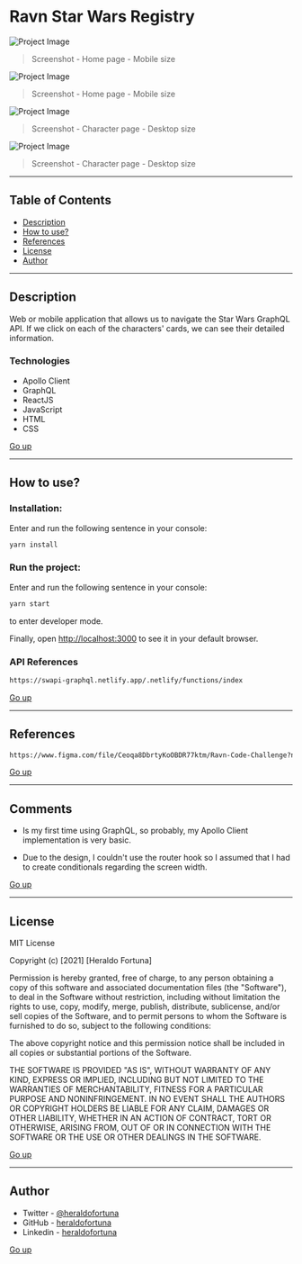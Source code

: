 # Ravn Star Wars Registry

![Project Image](./src/assets/screenshot1.png)

> Screenshot - Home page - Mobile size

![Project Image](./src/assets/screenshot2.png)

> Screenshot - Home page - Mobile size

![Project Image](./src/assets/screenshot3.png)

> Screenshot - Character page - Desktop size

![Project Image](./src/assets/screenshot4.png)

> Screenshot - Character page - Desktop size

---

## Table of Contents

- [Description](#description)
- [How to use?](#how-to-use)
- [References](#references)
- [License](#license)
- [Author](#author)

---

## Description

Web or mobile application that allows us to navigate the Star Wars GraphQL API. If we click on each of the characters' cards, we can see their detailed information.

### Technologies

- Apollo Client
- GraphQL
- ReactJS
- JavaScript
- HTML
- CSS

[Go up](#ravn-star-wars-registry)

---

## How to use?

### Installation:

Enter and run the following sentence in your console:

```html
yarn install
```

### Run the project:

Enter and run the following sentence in your console:

```html
yarn start
```

to enter developer mode.

Finally, open [http://localhost:3000](http://localhost:3000) to see it in your default browser.

### API References

```html
https://swapi-graphql.netlify.app/.netlify/functions/index
```

[Go up](#ravn-star-wars-registry)

---

## References

```html
https://www.figma.com/file/Ceoqa8DbrtyKoOBDR77ktm/Ravn-Code-Challenge?node-id=0%3A1
```

[Go up](#ravn-star-wars-registry)

---

## Comments

- Is my first time using GraphQL, so probably, my Apollo Client implementation is very basic.

- Due to the design, I couldn't use the router hook so I assumed that I had to create conditionals regarding the screen width.

[Go up](#ravn-star-wars-registry)

---

## License

MIT License

Copyright (c) [2021] [Heraldo Fortuna]

Permission is hereby granted, free of charge, to any person obtaining a copy
of this software and associated documentation files (the "Software"), to deal
in the Software without restriction, including without limitation the rights
to use, copy, modify, merge, publish, distribute, sublicense, and/or sell
copies of the Software, and to permit persons to whom the Software is
furnished to do so, subject to the following conditions:

The above copyright notice and this permission notice shall be included in all
copies or substantial portions of the Software.

THE SOFTWARE IS PROVIDED "AS IS", WITHOUT WARRANTY OF ANY KIND, EXPRESS OR
IMPLIED, INCLUDING BUT NOT LIMITED TO THE WARRANTIES OF MERCHANTABILITY,
FITNESS FOR A PARTICULAR PURPOSE AND NONINFRINGEMENT. IN NO EVENT SHALL THE
AUTHORS OR COPYRIGHT HOLDERS BE LIABLE FOR ANY CLAIM, DAMAGES OR OTHER
LIABILITY, WHETHER IN AN ACTION OF CONTRACT, TORT OR OTHERWISE, ARISING FROM,
OUT OF OR IN CONNECTION WITH THE SOFTWARE OR THE USE OR OTHER DEALINGS IN THE
SOFTWARE.

[Go up](#ravn-star-wars-registry)

---

## Author

- Twitter - [@heraldofortuna](https://twitter.com/heraldofortuna)
- GitHub - [heraldofortuna](https://github.com/heraldofortuna)
- Linkedin - [heraldofortuna](https://www.linkedin.com/in/heraldo-fortuna/)

[Go up](#ravn-star-wars-registry)
